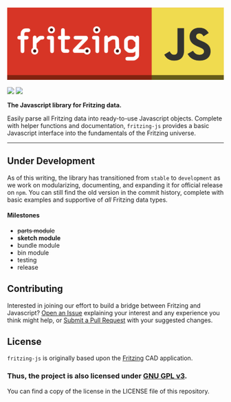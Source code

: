 ![FritzingJS](./logo.png?raw=true "FritzingJS")

![](https://img.shields.io/badge/CODE%20STYLE-STANDARD-d73526.svg?longCache=true&style=flat-square)
![](https://img.shields.io/badge/VERSION-0.0.1-c6af16.svg?longCache=true&style=flat-square)

**The Javascript library for Fritzing data.**

 Easily parse all Fritzing data into ready-to-use Javascript objects. Complete with helper functions and documentation, `fritzing-js` provides a basic Javascript interface into the fundamentals of the Fritzing universe.

-------------------------------------------------------------

## Under Development

As of this writing, the library has transitioned from `stable` to `development` as we work on modularizing, documenting, and expanding it for official release on `npm`. You can still find the old version in the commit history, complete with basic examples and supportive of *all* Fritzing data types.

#### Milestones
- ~~parts module~~
- **sketch module**
- bundle module
- bin module
- testing
- release

## Contributing

Interested in joining our effort to build a bridge between Fritzing and Javascript? [Open an Issue](https://github.com/freetzing/fritzing-js/issues/new) explaining your interest and any experience you think might help, or [Submit a Pull Request](https://github.com/freetzing/fritzing-js/compare) with your suggested changes.


## License

`fritzing-js` is originally based upon the [Fritzing](https://github.com/fritzing/fritzing-app) CAD application.

### **Thus, the project is also licensed under [GNU GPL v3](https://www.gnu.org/licenses/gpl-3.0.en.html).**
 You can find a copy of the license in the LICENSE file of this repository.
